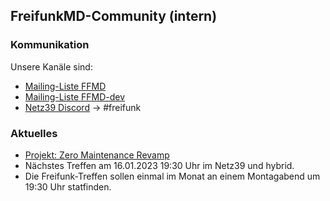 ## FreifunkMD-Community (intern)

### Kommunikation

Unsere Kanäle sind:
* [Mailing-Liste FFMD](https://lists.netz39.de/listinfo/netz39-ffmd)
* [Mailing-Liste FFMD-dev](https://lists.netz39.de/listinfo/netz39-ffmd-dev)
* [Netz39 Discord](https://discord.com/invite/8FcDvAf) → #freifunk

### Aktuelles

* [Projekt: Zero Maintenance Revamp](https://github.com/orgs/FreifunkMD/projects/2)
* Nächstes Treffen am 16.01.2023 19:30 Uhr im Netz39 und hybrid.
* Die Freifunk-Treffen sollen einmal im Monat an einem Montagabend um 19:30 Uhr statfinden.
